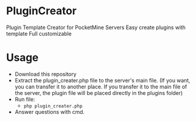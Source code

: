 # PluginCreator
Plugin Template Creator for PocketMine Servers
Easy create plugins with template
Full customizable

# Usage
- Download this repository
- Extract the plugin_creater.php file to the server's main file. (If you want, you can transfer it to another place. If you transfer it to the main file of the server, the plugin file will be placed directly in the plugins folder)
- Run file:
  - ```php plugin_creater.php```
- Answer questions with cmd.
